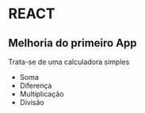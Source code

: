 # REACT

## Melhoria do primeiro App

Trata-se de uma calculadora simples
  - Soma
  - Diferença
  - Multiplicação
  - Divisão
